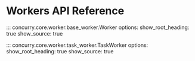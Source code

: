 # Workers API Reference

::: concurry.core.worker.base_worker.Worker
    options:
      show_root_heading: true
      show_source: true

::: concurry.core.worker.task_worker.TaskWorker
    options:
      show_root_heading: true
      show_source: true

